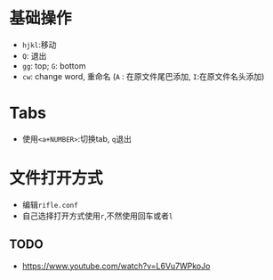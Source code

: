 # 基础操作

- `hjkl`:移动
- `Q`: 退出
- `gg`: top; `G`: bottom
- `cw`: change word, 重命名 (`A` : 在原文件尾巴添加, `I`:在原文件名头添加)

# Tabs

- 使用`<a+NUMBER>`:切换tab, `q`退出

# 文件打开方式

- 编辑`rifle.conf`
- 自己选择打开方式使用`r`,不然使用回车或者`l`

## TODO

- https://www.youtube.com/watch?v=L6Vu7WPkoJo